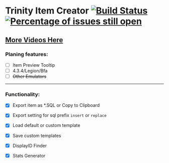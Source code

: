 # Trinity Item Creator [![Build Status](https://travis-ci.com/TrinityItemCreator/TrinityItemCreator.svg?branch=master)](https://travis-ci.com/TrinityItemCreator/TrinityItemCreator) [![Percentage of issues still open](http://isitmaintained.com/badge/open/TrinityItemCreator/TrinityItemCreator.svg)](http://isitmaintained.com/project/TrinityItemCreator/TrinityItemCreator "Percentage of issues still open")

[More Videos Here](https://www.youtube.com/playlist?list=PLjoy2iZ5z1qeIZseVQ2buYEjyT5zqWUKu)
----------------------------
### Planing features:
- [ ] Item Preview Tooltip
- [ ] 4.3.4/Legion/Bfa
- [ ] ~~Other Emulators~~
----------------------------
### Functionality:
- [x] Export item as *.SQL or Copy to Clipboard
- [x] Export setting for sql prefix `insert` or `replace`
- [x] Load default or custom template
- [x] Save custom templates
- [x] DisplayID Finder
- [x] Stats Generator


